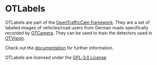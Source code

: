# OTLabels
OTLabels are part of the [OpenTrafficCam framework](https://github.com/OpenTrafficCam). They are a set of labeled images of vehicles/road users from German roads specifically recorded by [OTCamera](https://github.com/OpenTrafficCam/OTCamera). They can be used to train the detectors used in [OTVision](https://github.com/OpenTrafficCam/OTVision).

Check out the [documentation](https://opentrafficcam.org/OTLabels/) for further information.

OTLabels are licensed under the [GPL-3.0 License](LICENSE)
